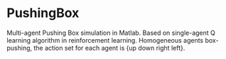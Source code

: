 # PushingBox
Multi-agent Pushing Box simulation in Matlab.
Based on single-agent Q learning algorithm in reinforcement learning.
Homogeneous agents box-pushing, the action set for each agent is {up down right left}.

